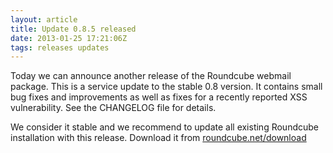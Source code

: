 ```yaml
---
layout: article
title: Update 0.8.5 released
date: 2013-01-25 17:21:06Z
tags: releases updates
---
```

Today we can announce another release of the Roundcube webmail package. This is a service update to the stable 0.8 version. It contains small bug fixes and improvements as well as fixes for a recently reported XSS vulnerability. See the CHANGELOG file for details.

We consider it stable and we recommend to update all existing Roundcube installation with this release. Download it from [roundcube.net/download](http://roundcube.net/download)

